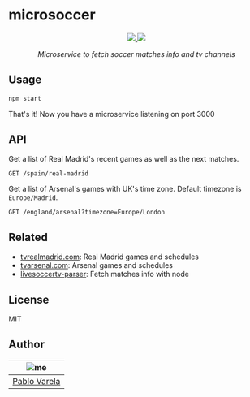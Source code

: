 # microsoccer

<p align="center">
  <a href="https://travis-ci.org/pablopunk/microsoccer"><img src="https://img.shields.io/travis/pablopunk/microsoccer.svg" /> </a>
  <a href="https://github.com/pablopunk/miny"><img src="https://img.shields.io/badge/made_with-miny-1eced8.svg" /> </a>
</p>

<p align="center">
  <i>Microservice to fetch soccer matches info and tv channels</i>
</p>

## Usage

```sh
npm start
```

That's it! Now you have a microservice listening on port 3000

## API

Get a list of Real Madrid's recent games as well as the next matches.

`GET /spain/real-madrid`

Get a list of Arsenal's games with UK's time zone. Default timezone is `Europe/Madrid`.

`GET /england/arsenal?timezone=Europe/London`

## Related

- [tvrealmadrid.com](https://github.com/pablopunk/tvrealmadrid.com): Real Madrid games and schedules
- [tvarsenal.com](https://github.com/pablopunk/tvarsenal.com): Arsenal games and schedules
- [livesoccertv-parser](https://github.com/pablopunk/livesoccertv-parser): Fetch matches info with node

## License

MIT

## Author

| ![me](https://gravatar.com/avatar/fa50aeff0ddd6e63273a068b04353d9d?size=100) |
| ---------------------------------------------------------------------------- |
| [Pablo Varela](https://pablo.life)                                           |
